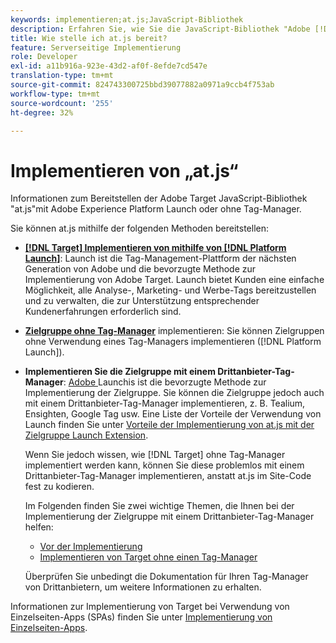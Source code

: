 ```yaml
---
keywords: implementieren;at.js;JavaScript-Bibliothek
description: Erfahren Sie, wie Sie die JavaScript-Bibliothek "Adobe [!DNL Target] at.js"mit Adobe Experience Platform Launch oder ohne Tag-Manager bereitstellen.
title: Wie stelle ich at.js bereit?
feature: Serverseitige Implementierung
role: Developer
exl-id: a11b916a-923e-43d2-af0f-8efde7cd547e
translation-type: tm+mt
source-git-commit: 824743300725bbd39077882a0971a9ccb4f753ab
workflow-type: tm+mt
source-wordcount: '255'
ht-degree: 32%

---
```


# Implementieren von „at.js“

Informationen zum Bereitstellen der Adobe Target JavaScript-Bibliothek &quot;at.js&quot;mit Adobe Experience Platform Launch oder ohne Tag-Manager.

Sie können at.js mithilfe der folgenden Methoden bereitstellen:

* **[ [!DNL Target] Implementieren von mithilfe von [!DNL Platform Launch]](/help/c-implementing-target/c-implementing-target-for-client-side-web/how-to-deployatjs/cmp-implementing-target-using-adobe-launch.md)**: Launch ist die Tag-Management-Plattform der nächsten Generation von Adobe und die bevorzugte Methode zur Implementierung von Adobe Target. Launch bietet Kunden eine einfache Möglichkeit, alle Analyse-, Marketing- und Werbe-Tags bereitzustellen und zu verwalten, die zur Unterstützung entsprechender Kundenerfahrungen erforderlich sind.
* **[Zielgruppe ohne Tag-Manager](/help/c-implementing-target/c-implementing-target-for-client-side-web/how-to-deployatjs/implementing-target-without-a-tag-manager.md)** implementieren: Sie können Zielgruppen ohne Verwendung eines Tag-Managers implementieren ([!DNL Platform Launch]).
* **Implementieren Sie die Zielgruppe mit einem Drittanbieter-Tag-Manager**:  [Adobe ](/help/c-implementing-target/c-implementing-target-for-client-side-web/how-to-deployatjs/cmp-implementing-target-using-adobe-launch.md) Launchis ist die bevorzugte Methode zur Implementierung der Zielgruppe. Sie können die Zielgruppe jedoch auch mit einem Drittanbieter-Tag-Manager implementieren, z. B. Tealium, Ensighten, Google Tag usw. Eine Liste der Vorteile der Verwendung von Launch finden Sie unter [Vorteile der Implementierung von at.js mit der Zielgruppe Launch Extension](/help/c-implementing-target/c-implementing-target-for-client-side-web/how-to-deployatjs/cmp-implementing-target-using-adobe-launch.md#section_48B3F938B6F8491DAF798E0DB54EF304).

   Wenn Sie jedoch wissen, wie [!DNL Target] ohne Tag-Manager implementiert werden kann, können Sie diese problemlos mit einem Drittanbieter-Tag-Manager implementieren, anstatt at.js im Site-Code fest zu kodieren.

   Im Folgenden finden Sie zwei wichtige Themen, die Ihnen bei der Implementierung der Zielgruppe mit einem Drittanbieter-Tag-Manager helfen:

   * [Vor der Implementierung](/help/c-implementing-target/c-considerations-before-you-implement-target/considerations-before-you-implement-target.md)
   * [Implementieren von Target ohne einen Tag-Manager](/help/c-implementing-target/c-implementing-target-for-client-side-web/how-to-deployatjs/implementing-target-without-a-tag-manager.md)

   Überprüfen Sie unbedingt die Dokumentation für Ihren Tag-Manager von Drittanbietern, um weitere Informationen zu erhalten.

Informationen zur Implementierung von Target bei Verwendung von Einzelseiten-Apps (SPAs) finden Sie unter [Implementierung von Einzelseiten-Apps](/help/c-implementing-target/c-implementing-target-for-client-side-web/how-to-deployatjs/target-atjs-single-page-application.md).
